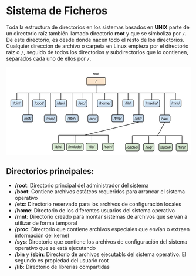 # Sistema de Ficheros

Toda la estructura de directorios en los sistemas basados en **UNIX** parte de un directorio raíz también llamado directorio **root** y que se simboliza por `/`. De este directorio, es desde donde nacen todo el resto de los directorios. Cualquier dirección de archivo o carpeta en Linux empieza por el directorio raíz o `/`, seguido de todos los directorios y subdirectorios que lo contienen, separados cada uno de ellos por `/`.

![FileSystem](images/FileSystem.jpg)

## Directorios principales:

- **/root**: Directorio principal del administrador del sistema
- **/boot**: Contiene archivos estátcos requeridos para arrancar el sistema operativo
- **/etc**: Directorio reservado para los archivos de configuración locales
- **/home**: Directorio de los diferentes usuarios del sistema operativo
- **/mnt**: Directorio creado para montar sistemas de archivos que se van a utilizar de forma temporal
- **/proc**: Directorio que contiene archivos especiales que envían o extraen información del kernel
- **/sys**: Directorio que contiene los archivos de configuración del sistema operativo que se está ejecutando
- **/bin** y **/sbin**: Directorio de archivos ejecutabls del sistema operativo. El segundo es propiedad del usuario root
- **/lib**: Directorio de librerias compartidas